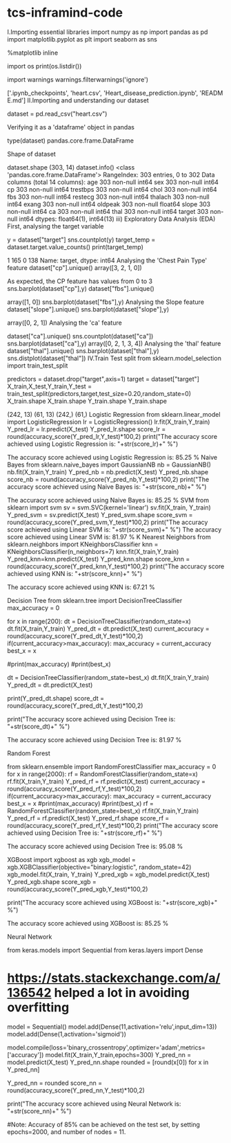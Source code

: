 # tcs-inframind-code
I.Importing essential libraries
import numpy as np import pandas as pd
import matplotlib.pyplot as plt import seaborn as sns

%matplotlib inline

import os print(os.listdir())

import warnings warnings.filterwarnings('ignore')

['.ipynb_checkpoints', 'heart.csv', 'Heart_disease_prediction.ipynb', 'READM E.md']
II.Importing and understanding our dataset

dataset = pd.read_csv("heart.csv")

Verifying it as a 'dataframe' object in pandas

type(dataset) pandas.core.frame.DataFrame

Shape of dataset

dataset.shape (303, 14)
dataset.info()
<class 'pandas.core.frame.DataFrame'> RangeIndex: 303 entries, 0 to 302 Data columns (total 14 columns):
age	303 non-null int64
sex	303 non-null int64
cp  303 non-null int64 trestbps 303 non-null int64 chol        303 non-null int64
fbs	303 non-null int64 restecg	303 non-null int64 thalach	303 non-null int64 exang	303 non-null int64 oldpeak	303 non-null float64 slope	303 non-null int64
ca	303 non-null int64
thal	303 non-null int64 target	303 non-null int64 dtypes: float64(1), int64(13) 
iii) Exploratory Data Analysis (EDA)
First, analysing the target variable

y = dataset["target"] sns.countplot(y)
target_temp = dataset.target.value_counts() print(target_temp)

1	165
0	138
Name: target, dtype: int64
Analysing the 'Chest Pain Type' feature
dataset["cp"].unique()
array([3, 2, 1, 0])

As expected, the CP feature has values from 0 to 3
sns.barplot(dataset["cp"],y)
dataset["fbs"].unique()

array([1, 0]) sns.barplot(dataset["fbs"],y)
Analysing the Slope feature dataset["slope"].unique() sns.barplot(dataset["slope"],y)

array([0, 2, 1])
Analysing the 'ca' feature

dataset["ca"].unique() sns.countplot(dataset["ca"]) sns.barplot(dataset["ca"],y) array([0, 2, 1, 3, 4])
Analysing the 'thal' feature dataset["thal"].unique() sns.barplot(dataset["thal"],y) sns.distplot(dataset["thal"])
IV.Train Test split
from sklearn.model_selection import train_test_split

predictors = dataset.drop("target",axis=1) target = dataset["target"]
X_train,X_test,Y_train,Y_test = train_test_split(predictors,target,test_size=0.20,random_state=0) X_train.shape
X_train.shape Y_train.shape Y_train.shape

(242, 13)
(61, 13)
(242,)
(61,)
Logistic Regression
from sklearn.linear_model import LogisticRegression lr = LogisticRegression()
lr.fit(X_train,Y_train) Y_pred_lr = lr.predict(X_test)
Y_pred_lr.shape
score_lr = round(accuracy_score(Y_pred_lr,Y_test)*100,2)
print("The accuracy score achieved using Logistic Regression is: "+str(score_lr)+" %")

The accuracy score achieved using Logistic Regression is: 85.25 %
Naive Bayes
from sklearn.naive_bayes import GaussianNB nb = GaussianNB()
nb.fit(X_train,Y_train) Y_pred_nb = nb.predict(X_test)
Y_pred_nb.shape
score_nb = round(accuracy_score(Y_pred_nb,Y_test)*100,2)
print("The accuracy score achieved using Naive Bayes is: "+str(score_nb)+" %")

The accuracy score achieved using Naive Bayes is: 85.25 %
SVM
from sklearn import svm
sv = svm.SVC(kernel='linear') sv.fit(X_train, Y_train) Y_pred_svm = sv.predict(X_test)
Y_pred_svm.shape
score_svm = round(accuracy_score(Y_pred_svm,Y_test)*100,2)
print("The accuracy score achieved using Linear SVM is: "+str(score_svm)+" %")
The accuracy score achieved using Linear SVM is: 81.97 %
K Nearest Neighbors
from sklearn.neighbors import KNeighborsClassifier knn = KNeighborsClassifier(n_neighbors=7) knn.fit(X_train,Y_train) Y_pred_knn=knn.predict(X_test)
Y_pred_knn.shape
score_knn = round(accuracy_score(Y_pred_knn,Y_test)*100,2) print("The accuracy score achieved using KNN is: "+str(score_knn)+" %")


The accuracy score achieved using KNN is: 67.21 %




Decision Tree
from sklearn.tree import DecisionTreeClassifier max_accuracy = 0

for x in range(200):
dt = DecisionTreeClassifier(random_state=x) dt.fit(X_train,Y_train)
Y_pred_dt = dt.predict(X_test)
current_accuracy = round(accuracy_score(Y_pred_dt,Y_test)*100,2) if(current_accuracy>max_accuracy):
max_accuracy = current_accuracy best_x = x


#print(max_accuracy) #print(best_x)


dt = DecisionTreeClassifier(random_state=best_x) dt.fit(X_train,Y_train)
Y_pred_dt = dt.predict(X_test)

print(Y_pred_dt.shape)
score_dt = round(accuracy_score(Y_pred_dt,Y_test)*100,2)

print("The accuracy score achieved using Decision Tree is: "+str(score_dt)+" %")


The accuracy score achieved using Decision Tree is: 81.97 %


Random Forest

from sklearn.ensemble import RandomForestClassifier max_accuracy = 0
for x in range(2000):
rf = RandomForestClassifier(random_state=x) rf.fit(X_train,Y_train)
Y_pred_rf = rf.predict(X_test)
current_accuracy = round(accuracy_score(Y_pred_rf,Y_test)*100,2) if(current_accuracy>max_accuracy):
max_accuracy = current_accuracy best_x = x
#print(max_accuracy) #print(best_x)
rf = RandomForestClassifier(random_state=best_x) rf.fit(X_train,Y_train)
Y_pred_rf = rf.predict(X_test)
Y_pred_rf.shape
score_rf = round(accuracy_score(Y_pred_rf,Y_test)*100,2)
print("The accuracy score achieved using Decision Tree is: "+str(score_rf)+" %")

The accuracy score achieved using Decision Tree is: 95.08 %

XGBoost
import xgboost as xgb
xgb_model = xgb.XGBClassifier(objective="binary:logistic", random_state=42) xgb_model.fit(X_train, Y_train)
Y_pred_xgb = xgb_model.predict(X_test)
Y_pred_xgb.shape
score_xgb = round(accuracy_score(Y_pred_xgb,Y_test)*100,2)

print("The accuracy score achieved using XGBoost is: "+str(score_xgb)+" %")

The accuracy score achieved using XGBoost is: 85.25 %



Neural Network

from keras.models import Sequential from keras.layers import Dense
# https://stats.stackexchange.com/a/136542 helped a lot in avoiding overfitting

model = Sequential() model.add(Dense(11,activation='relu',input_dim=13)) model.add(Dense(1,activation='sigmoid'))

model.compile(loss='binary_crossentropy',optimizer='adam',metrics=['accuracy']) model.fit(X_train,Y_train,epochs=300)
Y_pred_nn = model.predict(X_test)
Y_pred_nn.shape
rounded = [round(x[0]) for x in Y_pred_nn]

Y_pred_nn = rounded
score_nn = round(accuracy_score(Y_pred_nn,Y_test)*100,2)

print("The accuracy score achieved using Neural Network is: "+str(score_nn)+" %")

#Note: Accuracy of 85% can be achieved on the test set, by setting epochs=2000, and number of nodes = 11.
